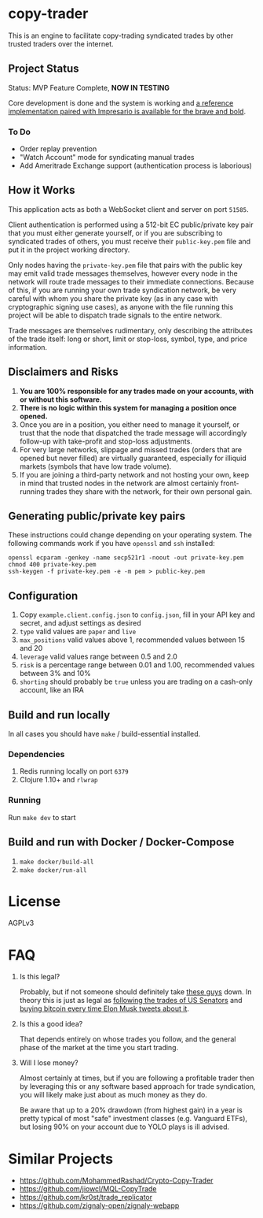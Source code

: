 copy-trader
==
This is an engine to facilitate copy-trading syndicated trades by other trusted
traders over the internet.

Project Status
--

Status: MVP Feature Complete, **NOW IN TESTING**

Core development is done and the system is working and [a reference
implementation paired with Impresario is available for the brave and
bold](https://gist.github.com/kevinmershon/240bf57b25f2c595806e213ac6dcf944).

### To Do

* Order replay prevention
* "Watch Account" mode for syndicating manual trades
* Add Ameritrade Exchange support (authentication process is laborious)

How it Works
--
This application acts as both a WebSocket client and server on port `51585`.

Client authentication is performed using a 512-bit EC public/private key pair
that you must either generate yourself, or if you are subscribing to syndicated
trades of others, you must receive their `public-key.pem` file and put it in the
project working directory.

Only nodes having the `private-key.pem` file that pairs with the public key may
emit valid trade messages themselves, however every node in the network will
route trade messages to their immediate connections. Because of this, if you are
running your own trade syndication network, be very careful with whom you share
the private key (as in any case with cryptographic signing use cases), as anyone
with the file running this project will be able to dispatch trade signals to the
entire network.

Trade messages are themselves rudimentary, only describing the attributes of the
trade itself: long or short, limit or stop-loss, symbol, type, and price
information.

Disclaimers and Risks
--
1. **You are 100% responsible for any trades made on your accounts, with or
   without this software.**
1. **There is no logic within this system for managing a position once opened.**
1. Once you are in a position, you either need to manage it yourself, or trust
   that the node that dispatched the trade message will accordingly follow-up
   with take-profit and stop-loss adjustments.
1. For very large networks, slippage and missed trades (orders that are opened
   but never filled) are virtually guaranteed, especially for illiquid markets
   (symbols that have low trade volume).
1. If you are joining a third-party network and not hosting your own, keep in
   mind that trusted nodes in the network are almost certainly front-running
   trades they share with the network, for their own personal gain.
   
Generating public/private key pairs
--
These instructions could change depending on your operating system. The
following commands work if you have `openssl` and `ssh` installed:

```
openssl ecparam -genkey -name secp521r1 -noout -out private-key.pem
chmod 400 private-key.pem
ssh-keygen -f private-key.pem -e -m pem > public-key.pem
```

Configuration
--
1. Copy `example.client.config.json` to `config.json`, fill in your API key and secret, and adjust settings as desired
1. `type` valid values are `paper` and `live`
1. `max_positions` valid values above 1, recommended values between 15 and 20
1. `leverage` valid values range between 0.5 and 2.0
1. `risk` is a percentage range between 0.01 and 1.00, recommended values between 3% and 10%
1. `shorting` should probably be `true` unless you are trading on a cash-only account, like an IRA

Build and run locally
--
In all cases you should have `make` / build-essential installed.

### Dependencies
1. Redis running locally on port `6379`
1. Clojure 1.10+ and `rlwrap`

### Running
Run `make dev` to start

Build and run with Docker / Docker-Compose
--
1. `make docker/build-all`
1. `make docker/run-all`

License
==
AGPLv3

FAQ
==
1. Is this legal?

    Probably, but if not someone should definitely take [these
    guys](https://copytrader.pro/) down. In theory this is just as legal as
    [following the trades of US Senators](https://senatestockwatcher.com/) and
    [buying bitcoin every time Elon Musk tweets about
    it](https://github.com/CyberPunkMetalHead/bitcoin-bot-buy-if-elon-tweets).

1. Is this a good idea?

    That depends entirely on whose trades you follow, and the general phase of the market at the time you start trading.

1. Will I lose money?

    Almost certainly at times, but if you are following a profitable trader then
    by leveraging this or any software based approach for trade syndication, you
    will likely make just about as much money as they do.

    Be aware that up to a 20% drawdown (from highest gain) in a year is pretty
    typical of most "safe" investment classes (e.g. Vanguard ETFs), but losing
    90% on your account due to YOLO plays is ill advised.

Similar Projects
==
* https://github.com/MohammedRashad/Crypto-Copy-Trader
* https://github.com/jiowcl/MQL-CopyTrade
* https://github.com/kr0st/trade_replicator
* https://github.com/zignaly-open/zignaly-webapp
